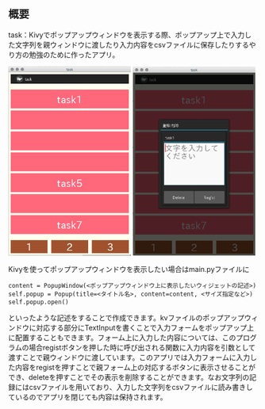 ## 概要
task：Kivyでポップアップウィンドウを表示する際、ポップアップ上で入力した文字列を親ウィンドウに渡したり入力内容をcsvファイルに保存したりするやり方の勉強のために作ったアプリ。

<img src="task/screenshot1.png" width="49%"> <img src="task/screenshot2.png" width="49%">

Kivyを使ってポップアップウィンドウを表示したい場合はmain.pyファイルに
~~~
content = PopupWindow(<ポップアップウィンドウ上に表示したいウィジェットの記述>)
self.popup = Popup(title=<タイトル名>, content=content, <サイズ指定など>)
self.popup.open()
~~~
といったような記述をすることで作成できます。kvファイルのポップアップウィンドウに対応する部分にTextInputを書くことで入力フォームをポップアップ上に配置することもできます。フォーム上に入力した内容については、このプログラムの場合registボタンを押した時に呼び出される関数に入力内容を引数として渡すことで親ウィンドウに渡しています。このアプリでは入力フォームに入力した内容をregistを押すことで親フォーム上の対応するボタンに表示させることができ、deleteを押すことでその表示を削除することができます。なお文字列の記録にはcsvファイルを用いており、入力した文字列をcsvファイルに読み書きしているのでアプリを閉じても内容は保持されます。
  
